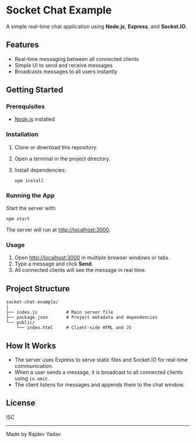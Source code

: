 # Socket Chat Example

A simple real-time chat application using **Node.js**, **Express**, and **Socket.IO**.

## Features

- Real-time messaging between all connected clients
- Simple UI to send and receive messages
- Broadcasts messages to all users instantly

## Getting Started

### Prerequisites

- [Node.js](https://nodejs.org/) installed

### Installation

1. Clone or download this repository.
2. Open a terminal in the project directory.
3. Install dependencies:

   ```
   npm install
   ```

### Running the App

Start the server with:

```
npm start
```

The server will run at [http://localhost:3000](http://localhost:3000).

### Usage

1. Open [http://localhost:3000](http://localhost:3000) in multiple browser windows or tabs.
2. Type a message and click **Send**.
3. All connected clients will see the message in real time.

## Project Structure

```
socket-chat-example/
│
├── index.js           # Main server file
├── package.json       # Project metadata and dependencies
└── public/
    └── index.html     # Client-side HTML and JS
```

## How It Works

- The server uses Express to serve static files and Socket.IO for real-time communication.
- When a user sends a message, it is broadcast to all connected clients using `io.emit`.
- The client listens for messages and appends them to the chat window.

## License

ISC

---
Made by Rajdev Yadav